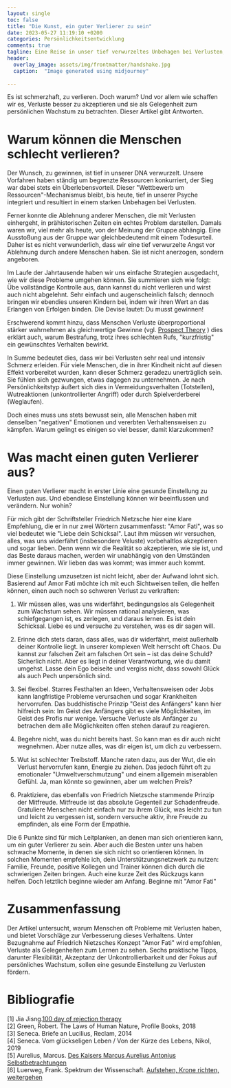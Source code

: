 ```yaml
---
layout: single
toc: false
title: "Die Kunst, ein guter Verlierer zu sein"
date: 2023-05-27 11:19:10 +0200
categories: Persönlichkeitsentwicklung
comments: true
tagline: Eine Reise in unser tief verwurzeltes Unbehagen bei Verlusten, angereichert mit praktischen Strategien, um Verluste als Chancen zum Wachstum zu nutzen.
header:
  overlay_image: assets/img/frontmatter/handshake.jpg
  caption:  "Image generated using midjourney"
  
---
```


Es ist schmerzhaft, zu verlieren. Doch warum? Und vor allem wie schaffen wir es, Verluste besser zu akzeptieren und sie als Gelegenheit zum persönlichen Wachstum zu betrachten. Dieser Artikel gibt Antworten.

# Warum können die Menschen schlecht verlieren?

Der Wunsch, zu gewinnen, ist tief in unserer DNA verwurzelt. Unsere Vorfahren haben ständig um begrenzte Ressourcen konkurriert, der Sieg war dabei stets ein Überlebensvorteil. Dieser "Wettbewerb um Ressourcen"-Mechanismus bleibt, bis heute, tief in unserer Psyche integriert  und resultiert in einem starken Unbehagen bei Verlusten.

Ferner konnte die Ablehnung anderer Menschen, die mit Verlusten einhergeht, in prähistorischen Zeiten ein echtes Problem darstellen. Damals waren wir, viel mehr als heute,  von der Meinung der Gruppe abhängig. Eine Ausstoßung aus der Gruppe war gleichbedeutend mit einem Todesurteil. Daher ist es nicht verwunderlich, dass wir eine tief verwurzelte Angst vor Ablehnung durch andere Menschen haben. Sie ist nicht anerzogen, sondern angeboren.

Im Laufe der Jahrtausende haben wir uns einfache Strategien ausgedacht, wie wir diese Probleme umgehen können. Sie summieren sich wie folgt: Übe vollständige Kontrolle aus, dann kannst du nicht verlieren und wirst auch nicht abgelehnt. Sehr einfach und augenscheinlich falsch; dennoch bringen wir ebendies unseren Kindern bei, indem wir ihren Wert an das Erlangen von Erfolgen binden. Die Devise lautet: Du musst gewinnen!

Erschwerend kommt hinzu, dass Menschen Verluste überproportional stärker wahrnehmen als gleichwertige Gewinne (vgl. [Prospect Theory](https://www.uibk.ac.at/ibf/blog-wirtschaft-und-verantwortung/posts/empfindet-man-verluste-staerker-als-gewinne.html) ) dies erklärt auch, warum Bestrafung, trotz ihres schlechten Rufs, "kurzfristig" ein gewünschtes Verhalten bewirkt.

In Summe bedeutet dies, dass wir bei Verlusten sehr real und intensiv Schmerz erleiden. Für viele Menschen, die in ihrer Kindheit nicht auf diesen Effekt vorbereitet wurden, kann dieser Schmerz geradezu unerträglich sein. Sie fühlen sich gezwungen, etwas dagegen zu unternehmen. Je nach Persönlichkeitstyp äußert sich dies in Vermeidungsverhalten (Totstellen), Wutreaktionen (unkontrollierter Angriff) oder durch Spielverderberei (Weglaufen).

Doch eines muss uns stets bewusst sein, alle Menschen haben mit denselben "negativen" Emotionen und vererbten Verhaltensweisen zu kämpfen. Warum gelingt es einigen so viel besser, damit klarzukommen?

# Was macht einen guten Verlierer aus?

Einen guten Verlierer macht in erster Linie eine gesunde Einstellung zu Verlusten aus. Und ebendiese Einstellung können wir beeinflussen und verändern. Nur wohin?

Für mich gibt der Schriftsteller Friedrich Nietzsche hier eine klare Empfehlung, die er in nur zwei Wörtern zusammenfasst: "Amor Fati", was so viel bedeutet wie "Liebe dein Schicksal". Laut ihm müssen wir versuchen, alles, was uns widerfährt (insbesondere Veluste) vorbehaltlos akzeptieren und sogar lieben. Denn wenn wir die Realität so akzeptieren, wie sie ist, und das Beste daraus machen, werden wir unabhängig von den Umständen immer gewinnen. Wir lieben das was kommt; was immer auch kommt.

Diese Einstellung umzusetzen ist nicht leicht, aber der Aufwand lohnt sich. Basierend auf Amor Fati möchte ich mit euch Sichtweisen teilen, die helfen können, einen auch noch so schweren Verlust zu verkraften:

1. Wir müssen alles, was uns widerfährt, bedingungslos als Gelegenheit zum Wachstum sehen. Wir müssen rational analysieren, was schiefgegangen ist, es zerlegen, und daraus lernen. Es ist dein Schicksal. Liebe es und versuche zu verstehen, was es dir sagen will.

2. Erinne dich stets daran, dass alles, was dir widerfährt, meist außerhalb deiner Kontrolle liegt. In unserer komplexen Welt herrscht oft Chaos. Du kannst zur falschen Zeit am falschen Ort sein – ist das deine Schuld? Sicherlich nicht. Aber es liegt in deiner Verantwortung, wie du damit umgehst. Lasse dein Ego beiseite und vergiss nicht, dass sowohl Glück als auch Pech unpersönlich sind.

3. Sei flexibel. Starres Festhalten an Ideen, Verhaltensweisen oder Jobs kann langfristige Probleme verursachen und sogar Krankheiten hervorrufen. Das buddhistische Prinzip  "Geist des Anfängers" kann hier hilfreich sein: Im Geist des Anfängers gibt es viele Möglichkeiten, im Geist des Profis nur wenige. Versuche Verluste als Anfänger zu betrachen dem alle Möglichkeiten offen stehen darauf zu reagieren.

4. Begehre nicht, was du nicht bereits hast. So kann man es dir auch nicht wegnehmen. Aber nutze alles, was dir eigen ist, um dich zu verbessern.  

5. Wut ist schlechter Treibstoff. Manche raten dazu, aus der Wut, die ein Verlust hervorrufen kann, Energie zu ziehen. Das jedoch führt oft zu emotionaler "Umweltverschmutzung" und einem allgemein miserablen Gefühl. Ja, man könnte so gewinnen, aber um welchen Preis?

6. Praktiziere, das ebenfalls von Friedrich Nietzsche stammende Prinzip der Mitfreude. Mitfreude ist das absolute Gegenteil zur Schadenfreude.  Gratuliere Menschen nicht einfach nur zu ihrem Glück, was leicht zu tun und leicht zu vergessen ist, sondern versuche aktiv, ihre Freude zu empfinden, als eine Form der Empathie.  

Die 6 Punkte sind für mich Leitplanken, an denen man sich orientieren kann, um ein guter Verlierer zu sein. Aber auch die Besten unter uns haben schwache Momente, in denen sie sich nicht so orientieren können. In solchen Momenten empfehle ich, dein Unterstützungsnetzwerk zu nutzen: Familie, Freunde, positive Kollegen und Trainer können dich durch die schwierigen Zeiten bringen. Auch eine kurze Zeit des Rückzugs kann helfen. Doch letztlich beginne wieder am Anfang. Beginne mit "Amor Fati" 

# Zusammenfassung

Der Artikel untersucht, warum Menschen oft Probleme mit Verlusten haben, und bietet Vorschläge zur Verbesserung dieses Verhaltens. Unter Bezugnahme auf Friedrich Nietzsches Konzept "Amor Fati" wird empfohlen, Verluste als Gelegenheiten zum Lernen zu sehen. Sechs praktische Tipps, darunter Flexibilität, Akzeptanz der Unkontrollierbarkeit und der Fokus auf persönliches Wachstum, sollen eine gesunde Einstellung zu Verlusten fördern.


# Bibliografie

[1] Jia Jisng.[100 day of rejection therapy](https://www.rejectiontherapy.com/100-days-of-rejection-therapy)  
[2] Green, Robert. The Laws of Human Nature, Profile Books, 2018  
[3] Seneca. Briefe an Lucilius, Reclam, 2014  
[4] Seneca. Vom glückseligen Leben / Von der Kürze des Lebens, Nikol, 2019  
[5] Aurelius, Marcus. [Des Kaisers Marcus Aurelius Antonius Selbstbetrachtungen](https://www.projekt-gutenberg.org/antonius/selbstbe/selbstbe.html)  
[6] Luerweg, Frank. Spektrum der Wissenschaft. [Aufstehen, Krone richten, weitergehen](https://www.spektrum.de/news/warum-faellt-es-uns-schwer-mit-niederlagen-umzugehen/1808378) 
